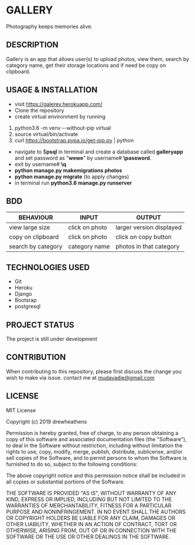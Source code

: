 # GALLERY
Photography keeps memories alive.

## DESCRIPTION
Gallery is an app that allows user(s) to upload photos, view them, search by category name, get their storage locations and if need be copy on clipboard.

## USAGE & INSTALLATION
- visit https://galerey.herokuapp.com/
- Clone the repository
- create virtual environment by running
1. python3.6 -m venv --without-pip virtual
2. source virtual/bin/activate
3. curl https://bootstrap.pypa.io/get-pip.py | python
- navigate to $**psql** in terminal and create a database called **galleryapp** and set password as "**wewe**" by username# **\password**.
- exit by username# **\q**
- **python manage.py makemigrations photos**
- **python manage.py migrate** (to apply changes)
- in terminal run
**python3.6 manage.py runserver**

## BDD
|BEHAVIOUR|INPUT|OUTPUT|
|---------|-----|------|
|view large size|click on photo|larger version displayed|
|copy on clipboard|click on photo|click on copy button|
|search by category|category name|photos in that category| 
## TECHNOLOGIES USED
- Git
- Heroku
- Django
- Bootsrap
- postgresql
## PROJECT STATUS

The project is still under development

## CONTRIBUTION

When contributing to this repository, please first discuss the change you wish to make via issue.
contact me at mudavadie@gmail.com


## LICENSE

MIT License

Copyright (c) 2019 drewheathens

Permission is hereby granted, free of charge, to any person obtaining a copy
of this software and associated documentation files (the "Software"), to deal
in the Software without restriction, including without limitation the rights
to use, copy, modify, merge, publish, distribute, sublicense, and/or sell
copies of the Software, and to permit persons to whom the Software is
furnished to do so, subject to the following conditions:

The above copyright notice and this permission notice shall be included in all
copies or substantial portions of the Software.

THE SOFTWARE IS PROVIDED "AS IS", WITHOUT WARRANTY OF ANY KIND, EXPRESS OR
IMPLIED, INCLUDING BUT NOT LIMITED TO THE WARRANTIES OF MERCHANTABILITY,
FITNESS FOR A PARTICULAR PURPOSE AND NONINFRINGEMENT. IN NO EVENT SHALL THE
AUTHORS OR COPYRIGHT HOLDERS BE LIABLE FOR ANY CLAIM, DAMAGES OR OTHER
LIABILITY, WHETHER IN AN ACTION OF CONTRACT, TORT OR OTHERWISE, ARISING FROM,
OUT OF OR IN CONNECTION WITH THE SOFTWARE OR THE USE OR OTHER DEALINGS IN THE
SOFTWARE.